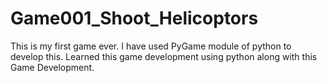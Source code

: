 # Game001_Shoot_Helicoptors
This is my first game ever. I have used PyGame module of python to develop this. Learned this game development using python along with this Game Development.
